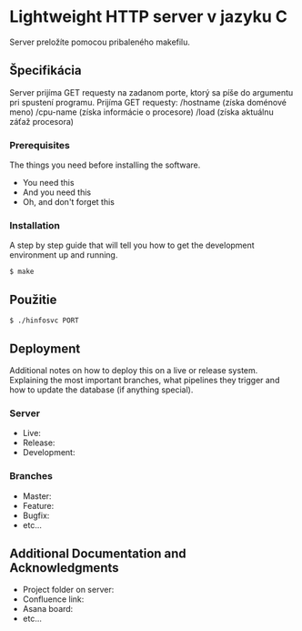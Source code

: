 # Lightweight HTTP server v jazyku C

Server preložíte pomocou pribaleného makefilu.

## Špecifikácia

Server prijíma GET requesty na zadanom porte, ktorý sa píše do argumentu pri spustení programu.
Prijíma GET requesty: /hostname (získa doménové meno)
                      /cpu-name (získa informácie o procesore)
                      /load     (získa aktuálnu záťaž procesora)

### Prerequisites

The things you need before installing the software.

* You need this
* And you need this
* Oh, and don't forget this

### Installation

A step by step guide that will tell you how to get the development environment up and running.

```
$ make
```

## Použitie

```
$ ./hinfosvc PORT
```

## Deployment

Additional notes on how to deploy this on a live or release system. Explaining the most important branches, what pipelines they trigger and how to update the database (if anything special).

### Server

* Live:
* Release:
* Development:

### Branches

* Master:
* Feature:
* Bugfix:
* etc...

## Additional Documentation and Acknowledgments

* Project folder on server:
* Confluence link:
* Asana board:
* etc...
